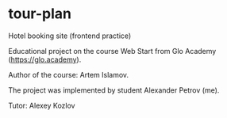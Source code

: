 # tour-plan
Hotel booking site (frontend practice)

Educational project on the course Web Start from Glo Academy (https://glo.academy). 

Author of the course: Artem Islamov.

The project was implemented by student Alexander Petrov (me). 

Tutor: Alexey Kozlov
